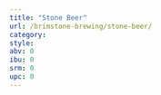 ```yaml
---
title: "Stone Beer"
url: /brimstone-brewing/stone-beer/
category: 
style: 
abv: 0
ibu: 0
srm: 0
upc: 0
---
```


